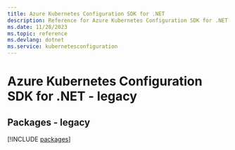 ```yaml
---
title: Azure Kubernetes Configuration SDK for .NET
description: Reference for Azure Kubernetes Configuration SDK for .NET
ms.date: 11/28/2023
ms.topic: reference
ms.devlang: dotnet
ms.service: kubernetesconfiguration
---
```

# Azure Kubernetes Configuration SDK for .NET - legacy
## Packages - legacy
[!INCLUDE [packages](kubernetes-configuration-index.md)]